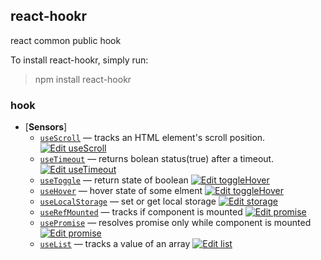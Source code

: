 
## react-hookr

react common public hook

To install react-hookr, simply run:

> npm install react-hookr

### hook

- [**Sensors**]
  - [`useScroll`](./src/scroll/) &mdash;  tracks an HTML element's scroll position.
  [![Edit useScroll](https://codesandbox.io/static/img/play-codesandbox.svg)](https://codesandbox.io/s/usescroll-r91jk?fontsize=14)
  - [`useTimeout`](./src/timeout/) &mdash;  returns bolean status(true) after a timeout.
  [![Edit useTimeout](https://codesandbox.io/static/img/play-codesandbox.svg)](https://codesandbox.io/s/usetimeout-kexbq?fontsize=14)
  - [`useToggle`](./src/toggle/) &mdash; return state of boolean
  [![Edit toggleHover](https://codesandbox.io/static/img/play-codesandbox.svg)](https://codesandbox.io/s/togglehover-se85x?fontsize=14)
  - [`useHover`](./src/hover/) &mdash; hover state of some elment 
  [![Edit toggleHover](https://codesandbox.io/static/img/play-codesandbox.svg)](https://codesandbox.io/s/togglehover-se85x?fontsize=14)
  - [`useLocalStorage`](./src/storage/) &mdash; set or get local storage 
  [![Edit storage](https://codesandbox.io/static/img/play-codesandbox.svg)](https://codesandbox.io/s/storage-x10q9?fontsize=14)
  - [`useRefMounted`](./src/mount/) &mdash; tracks if component is mounted 
  [![Edit promise](https://codesandbox.io/static/img/play-codesandbox.svg)](https://codesandbox.io/s/promise-9ntde?fontsize=14)
  - [`usePromise`](./src/promise/) &mdash; resolves promise only while component is mounted
  [![Edit promise](https://codesandbox.io/static/img/play-codesandbox.svg)](https://codesandbox.io/s/promise-9ntde?fontsize=14)
  - [`useList`](./src/list/) &mdash; tracks a value of an array
  [![Edit list](https://codesandbox.io/static/img/play-codesandbox.svg)](https://codesandbox.io/s/list-8kfll?fontsize=14)